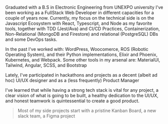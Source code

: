 Graduated with a B.S in Electronic Engineering from UNEXPO university I've been working as a FullStack Web Developer in different capacities for a couple of years now. Currently, my focus on the technical side is on the Javascript Ecosystem with React, Typescript, and Node as my favorite tools, together with TDD (Jest/Ava) and  CI/CD Practices, Containerization, Non-Relational (MongoDB and Firestore) and relational (PostgreSQL) DBs and some DevOps tasks. 

In the past I've worked with: WordPress, Woocomerce, ROS (Robotic Operating System), and their Python implementations, Elixir and Phoenix, Kubernetes, and Webpack.
Some other tools in my arsenal are: MaterialUI, Tailwind, Angular, SCSS, and Bootstrap 

Lately, I've participated in hackathons and projects as a decent (albeit ad hoc) UI/UX designer and as a (less frequently) Product Manager

I've learned that while having a strong tech stack is vital for any project, a clear vision of what is going to be built, a healthy dedication to the UI/UX, and honest teamwork is quintessential to create a good product. 

> Most of my side projects start with a pristine Kanban Board, a new slack team, a Figma project

